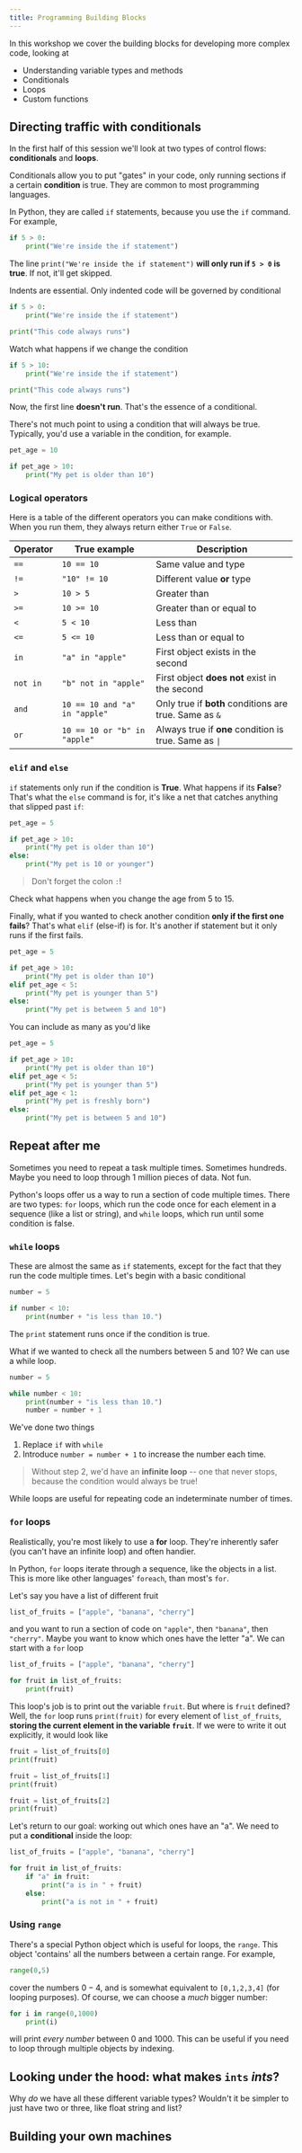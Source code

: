 ```yaml
---
title: Programming Building Blocks
--- 
```


In this workshop we cover the building blocks for developing more complex code, looking at

* Understanding variable types and methods
* Conditionals
* Loops
* Custom functions

## Directing traffic with conditionals
In the first half of this session we'll look at two types of control flows: **conditionals** and **loops**.

Conditionals allow you to put "gates" in your code, only running sections if a certain **condition** is true. They are common to most programming languages.

In Python, they are called `if` statements, because you use the `if` command. For example,

```python
if 5 > 0:
    print("We're inside the if statement")
```

The line `print("We're inside the if statement")` **will only run if `5 > 0` is true**. If not, it'll get skipped.

Indents are essential. Only indented code will be governed by conditional

```python
if 5 > 0:
    print("We're inside the if statement")

print("This code always runs")
```

Watch what happens if we change the condition

```python
if 5 > 10:
    print("We're inside the if statement")

print("This code always runs")
```

Now, the first line **doesn't run**. That's the essence of a conditional.

There's not much point to using a condition that will always be true. Typically, you'd use a variable in the condition, for example.

```python
pet_age = 10

if pet_age > 10:
    print("My pet is older than 10")
```

### Logical operators

Here is a table of the different operators you can make conditions with. When you run them, they always return either `True` or `False`. 

| Operator | True example | Description |
| --- | --- | --- |
| `==` | `10 == 10` | Same value and type |
| `!=` | `"10" != 10` | Different value **or** type |
| `>` | `10 > 5` | Greater than |
| `>=` | `10 >= 10` | Greater than or equal to |
| `<` | `5 < 10` | Less than |
| `<=` | `5 <= 10` | Less than or equal to |
| `in` | `"a" in "apple"` | First object exists in the second
| `not in` | `"b" not in "apple"` | First object **does not** exist in the second |
| `and` | `10 == 10 and "a" in "apple"` | Only true if **both** conditions are true. Same as `&` |
| `or` | `10 == 10 or "b" in "apple"` | Always true if **one** condition is true. Same as `\|` |

### `elif` and `else`

`if` statements only run if the condition is **True**. What happens if its **False**? That's what the `else` command is for, it's like a net that catches anything that slipped past `if`:

```python
pet_age = 5

if pet_age > 10:
    print("My pet is older than 10")
else:
    print("My pet is 10 or younger")
```

> Don't forget the colon `:`!

Check what happens when you change the age from 5 to 15.

Finally, what if you wanted to check another condition **only if the first one fails**? That's what `elif` (else-if) is for. It's another if statement but it only runs if the first fails.

```python
pet_age = 5

if pet_age > 10:
    print("My pet is older than 10")
elif pet_age < 5:
    print("My pet is younger than 5")
else:
    print("My pet is between 5 and 10")
```

You can include as many as you'd like
```python
pet_age = 5

if pet_age > 10:
    print("My pet is older than 10")
elif pet_age < 5:
    print("My pet is younger than 5")
elif pet_age < 1:
    print("My pet is freshly born")
else:
    print("My pet is between 5 and 10")
```

## Repeat after me

Sometimes you need to repeat a task multiple times. Sometimes hundreds. Maybe you need to loop through 1 million pieces of data. Not fun.

Python's loops offer us a way to run a section of code multiple times. There are two types: `for` loops, which run the code once for each element in a sequence (like a list or string), and `while` loops, which run until some condition is false.

### `while` loops
These are almost the same as `if` statements, except for the fact that they run the code multiple times. Let's begin with a basic conditional

```python
number = 5

if number < 10:
    print(number + "is less than 10.")
```

The `print` statement runs once if the condition is true. 

What if we wanted to check all the numbers between 5 and 10? We can use a while loop.

```python
number = 5

while number < 10:
    print(number + "is less than 10.")
    number = number + 1
```

We've done two things

1. Replace `if` with `while`
2. Introduce `number = number + 1` to increase the number each time.

> Without step 2, we'd have an **infinite loop** -- one that never stops, because the condition would always be true!

While loops are useful for repeating code an indeterminate number of times.

### `for` loops
Realistically, you're most likely to use a **for** loop. They're inherently safer (you can't have an infinite loop) and often handier.

In Python, `for` loops iterate through a sequence, like the objects in a list. This is more like other languages' `foreach`, than most's `for`.

Let's say you have a list of different fruit

```python
list_of_fruits = ["apple", "banana", "cherry"]
```

and you want to run a section of code on `"apple"`, then `"banana"`, then `"cherry"`. Maybe you want to know which ones have the letter "a". We can start with a `for` loop

```python
list_of_fruits = ["apple", "banana", "cherry"]

for fruit in list_of_fruits:
    print(fruit)
```

This loop's job is to print out the variable `fruit`. But where is `fruit` defined? Well, the `for` loop runs `print(fruit)` for every element of `list_of_fruits`, **storing the current element in the variable `fruit`**. If we were to write it out explicitly, it would look like

```python
fruit = list_of_fruits[0]
print(fruit)

fruit = list_of_fruits[1]
print(fruit)

fruit = list_of_fruits[2]
print(fruit)
```

Let's return to our goal: working out which ones have an "a". We need to put a **conditional** inside the loop:

```python
list_of_fruits = ["apple", "banana", "cherry"]

for fruit in list_of_fruits:
    if "a" in fruit:
        print("a is in " + fruit)
    else:
        print("a is not in " + fruit)
```

### Using `range`

There's a special Python object which is useful for loops, the `range`. This object 'contains' all the numbers between a certain range. For example,

```python
range(0,5)
```

cover the numbers $0-4$, and is somewhat equivalent to `[0,1,2,3,4]` (for looping purposes). Of course, we can choose a *much* bigger number:

```python
for i in range(0,1000)
    print(i)
```
 will print *every number* between $0$ and $1000$. This can be useful if you need to loop through multiple objects by indexing.

## Looking under the hood: what makes `ints` *ints*?

Why *do* we have all these different variable types? Wouldn't it be simpler to just have two or three, like float string and list?



## Building your own machines